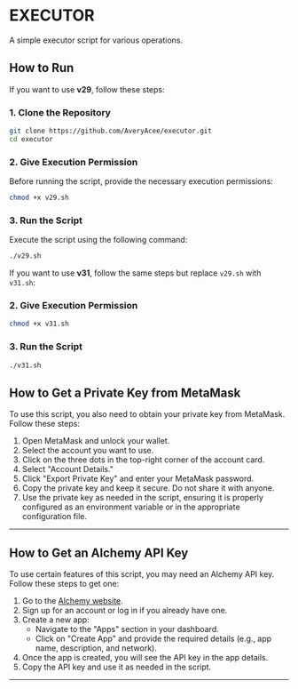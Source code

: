 # EXECUTOR

A simple executor script for various operations.

## How to Run

If you want to use **v29**, follow these steps:

### 1. Clone the Repository
```bash
git clone https://github.com/AveryAcee/executor.git
cd executor
```

### 2. Give Execution Permission
Before running the script, provide the necessary execution permissions:
```bash
chmod +x v29.sh
```

### 3. Run the Script
Execute the script using the following command:
```bash
./v29.sh
```

If you want to use **v31**, follow the same steps but replace `v29.sh` with `v31.sh`:

### 2. Give Execution Permission
```bash
chmod +x v31.sh
```

### 3. Run the Script
```bash
./v31.sh
```

## How to Get a Private Key from MetaMask

To use this script, you also need to obtain your private key from MetaMask. Follow these steps:

1. Open MetaMask and unlock your wallet.
2. Select the account you want to use.
3. Click on the three dots in the top-right corner of the account card.
4. Select "Account Details."
5. Click "Export Private Key" and enter your MetaMask password.
6. Copy the private key and keep it secure. Do not share it with anyone.
7. Use the private key as needed in the script, ensuring it is properly configured as an environment variable or in the appropriate configuration file.

---
## How to Get an Alchemy API Key

To use certain features of this script, you may need an Alchemy API key. Follow these steps to get one:

1. Go to the [Alchemy website](https://www.alchemy.com/).
2. Sign up for an account or log in if you already have one.
3. Create a new app:
   - Navigate to the "Apps" section in your dashboard.
   - Click on "Create App" and provide the required details (e.g., app name, description, and network).
4. Once the app is created, you will see the API key in the app details.
5. Copy the API key and use it as needed in the script.

---



